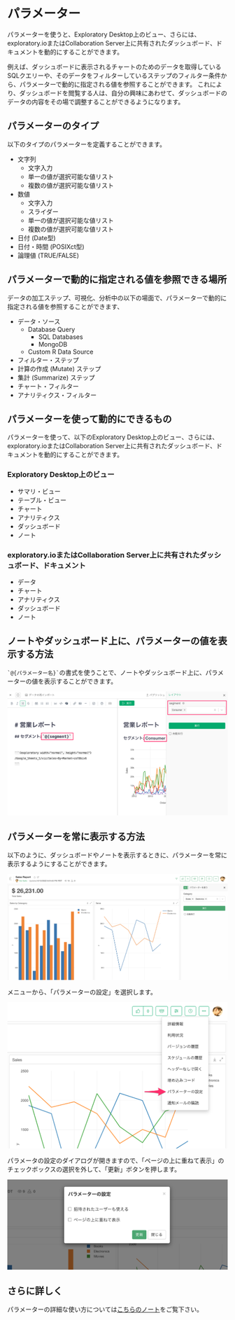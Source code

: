 # パラメーター

パラメーターを使うと、Exploratory Desktop上のビュー、さらには、exploratory.ioまたはCollaboration Server上に共有されたダッシュボード、ドキュメントを動的にすることができます。

例えば、ダッシュボードに表示されるチャートのためのデータを取得しているSQLクエリーや、そのデータをフィルターしているステップのフィルター条件から、パラメーターで動的に指定される値を参照することができます。
これにより、ダッシュボードを閲覧する人は、自分の興味にあわせて、ダッシュボードのデータの内容をその場で調整することができるようになります。

## パラメーターのタイプ

以下のタイプのパラメーターを定義することができます。

- 文字列
  - 文字入力
  - 単一の値が選択可能な値リスト
  - 複数の値が選択可能な値リスト
- 数値
  - 文字入力
  - スライダー
  - 単一の値が選択可能な値リスト
  - 複数の値が選択可能な値リスト
- 日付 (Date型)
- 日付・時間 (POSIXct型)
- 論理値 (TRUE/FALSE)


## パラメーターで動的に指定される値を参照できる場所

データの加工ステップ、可視化、分析中の以下の場面で、パラメーターで動的に指定される値を参照することができます、

- データ・ソース
  - Database Query
    - SQL Databases
    - MongoDB
  - Custom R Data Source
- フィルター・ステップ
- 計算の作成 (Mutate) ステップ
- 集計 (Summarize) ステップ
- チャート・フィルター
- アナリティクス・フィルター


## パラメーターを使って動的にできるもの

パラメーターを使って、以下のExploratory Desktop上のビュー、さらには、exploratory.ioまたはCollaboration Server上に共有されたダッシュボード、ドキュメントを動的にすることができます。

### Exploratory Desktop上のビュー

- サマリ・ビュー
- テーブル・ビュー
- チャート
- アナリティクス
- ダッシュボード
- ノート

### exploratory.ioまたはCollaboration Server上に共有されたダッシュボード、ドキュメント

- データ
- チャート
- アナリティクス
- ダッシュボード
- ノート


## ノートやダッシュボード上に、パラメーターの値を表示する方法

`` `@{パラメーター名}` ``の書式を使うことで、ノートやダッシュボード上に、パラメーターの値を表示することができます。

![](images/jp1.png)


## パラメーターを常に表示する方法

以下のように、ダッシュボードやノートを表示するときに、パラメーターを常に表示するようにすることができます。


![](images/parameter-fit-mode3-ja.png)


メニューから、「パラメーターの設定」を選択します。

![](images/parameter-fit-mode1-ja.png)


パラメータの設定のダイアログが開きますので、「ページの上に重ねて表示」のチェックボックスの選択を外して、「更新」ボタンを押します。

![](images/parameter-fit-mode2-ja.png)





## さらに詳しく

パラメーターの詳細な使い方については[こちらのノート](https://exploratory.io/note/BWz1Bar4JF/ocn2Vts3WB)をご覧下さい。
